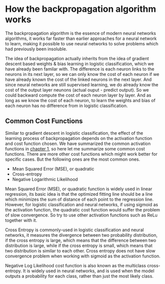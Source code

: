 # How the backpropagation algorithm works

The backpropagation algorithm is the essence of modern neural networks algorithms, it works far faster than earlier approaches for a neural network to learn, making it possible to use neural networks to solve problems which had previously been insoluble.

The idea of backpropagation actually inherits from the idea of gradient descent based weights & bias learning in logistic classification, which we have already been familar with. The difference is each neuron links to the neurons in its next layer, so we can only know the cost of each neuron if we have already known the cost of the linked neurons in the next layer. And since neural networks are still supervised learning, we do already know the cost of the output layer neunons (actual ouput - predict output). So we could backward compute the cost of each neuron layer by layer. And as long as we know the cost of each neuron, to learn the weights and bias of each neuron has no difference from in logistic classification.

## Common Cost Functions

Similar to gradient descent in logistic classification, the effect of the learning process of backpropagation depends on the activation function and cost function chosen. We have summarized the common activation functions in [chapter 1](./ch01.md), so here let me summarize some common cost functions. There are more other cost functions which might work better for specific cases. But the following ones are the most common ones.

- Mean Squared Error (MSE), or quadratic
- Cross-entropy
- Negative Logarithmic Likelihood

Mean Squared Error (MSE), or quadratic function is widely used in linear regression, its basic idea is that the optimized fitting line should be a line which minimizes the sum of distance of each point to the regression line. However, for logistic classification and neural networks, if using sigmoid as the activation function, the quadratic cost function would suffer the problem of slow convergence. So try to use other activation functions such as ReLu together with it.

Cross Entropy is commonly-used in logistic classification and neural networks, it measures the divergence between two probability distribution, if the cross entropy is large, which means that the difference between two distribution is large, while if the cross entropy is small, which means that two distribution is similar to each other. Cross entropy does not have slow convergence problem when working with sigmoid as the activation function.

Negative Log Likelihood cost function is also known as the multiclass cross-entropy. It is widely used in neural networks, and is used when the model outputs a probability for each class, rather than just the most likely class.